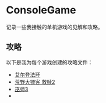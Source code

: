 # ConsoleGame

记录一些我接触的单机游戏的见解和攻略。

## 攻略

以下是我为每个游戏创建的攻略文件：

- [艾尔登法环](./ELDEN%20RING/多周目古龙岩等道具获取路线.md)
- [荒野大镖客 救赎2]()
- [巫师3]()
- 